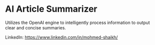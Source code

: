 # AI Article Summarizer
Utilizes the OpenAI engine to intelligently process information to output clear and concise summaries.

LinkedIn: https://www.linkedin.com/in/mohmed-shaikh/
